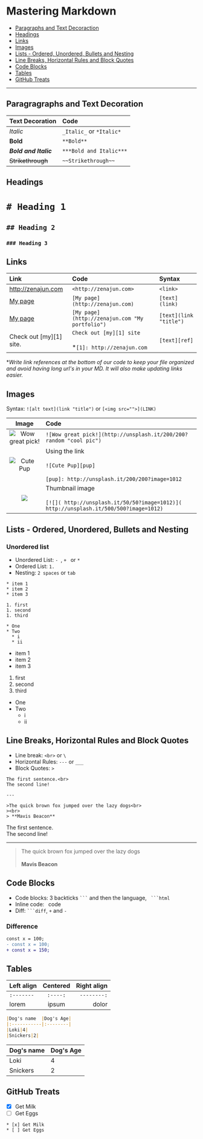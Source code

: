 # Mastering Markdown

* [Paragraphs and Text Decoraction](#paragraphs-and-text-decoration)
* [Headings](#headings)
* [Links](#links)
* [Images](#images)
* [Lists - Ordered, Unordered, Bullets and Nesting](#lists---ordered-unordered-bullets-and-nesting)
* [Line Breaks, Horizontal Rules and Block Quotes](#line-breaks-horizontal-rules-and-block-quotes)
* [Code Blocks](#code-blocks)
* [Tables](#tables)
* [GitHub Treats](#github-treats)
---

## Paragragraphs and Text Decoration

|Text Decoration|Code|
|:--------------|:---|
|*Italic*| `_Italic_` or `*Italic*`|
|**Bold**|`**Bold**`|
|***Bold and Italic***|`***Bold and Italic***`|
|~~Strikethrough~~|`~~Strikethrough~~`|

## Headings

# `# Heading 1`

## `## Heading 2`

### `### Heading 3`

## Links

|Link|Code|Syntax|
|:---|:---|:-----|
|<http://zenajun.com>|`<http://zenajun.com>`|`<link>`|
|[My page](http://zenajun.com)|`[My page](http://zenajun.com)`|`[text](link)`|
|[My page](http://zenajun.com "My portfolio")|`[My page](http://zenajun.com "My portfolio")`|`[text](link "title")`|
|Check out [my][1] site.|`Check out [my][1] site`<br><br> *`[1]: http://zenajun.com`<br> |`[text][ref]`| 

**Write link references at the bottom of our code to keep your file organized and avoid having long url's in your MD.  It will also make updating links easier.*

## Images

Syntax: `![alt text](link "title")` or `[<img src="">](LINK)`

|Image|Code|
|:---:|:---|
|![Wow great pick!](http://unsplash.it/200/200?random "cool pic")|`![Wow great pick!](http://unsplash.it/200/200?random "cool pic")`|
|![Cute Pup][pup]|Using the link<br><br>`![Cute Pup][pup]`<br><br>`[pup]: http://unsplash.it/200/200?image=1012`|
|[![]( http://unsplash.it/50/50?image=1012)]( http://unsplash.it/500/500?image=1012)|Thumbnail image<br><br>`[![]( http://unsplash.it/50/50?image=1012)]( http://unsplash.it/500/500?image=1012)`|

[pup]: http://unsplash.it/200/200?image=1012

## Lists - Ordered, Unordered, Bullets and Nesting

### Unordered list

* Unordered List: `- `, `+ ` or `* `
* Ordered List: `1. `
* Nesting: `2 spaces` or `tab`

```
* item 1
* item 2
* item 3

1. first
1. second
1. third

* One
* Two
  * i
  * ii
```

* item 1
* item 2
* item 3

1. first
1. second
1. third

* One
* Two
  * i
  * ii

## Line Breaks, Horizontal Rules and Block Quotes

* Line break: `<br>` or `\`
* Horizontal Rules: `---` or `___`
* Block Quotes: `>`

```
The first sentence.<br>
The second line!

---

>The quick brown fox jumped over the lazy dogs<br>
><br>
> **Mavis Beacon** 
```

The first sentence.<br>
The second line!

___

>The quick brown fox jumped over the lazy dogs<br>
><br>
> **Mavis Beacon** 

## Code Blocks

* Code blocks: 3 backticks ` ``` ` and then the language, ` ```html`
* Inline code: ` `code` `
* Diff: ` ```diff `, `+` and `-`

### Difference

```diff
const x = 100;
- const x = 100;
+ const x = 150;
```
##  Tables

|Left align|Centered|Right align|
|:---------|:------:|----------:|
|`:-------`|`:----:`|`--------:`|
|lorem|ipsum|dolor|

```markdown
|Dog's name  |Dog's Age|
|:-----------|:--------|
|Loki|4|
|Snickers|2|
```

|Dog's name  |Dog's Age|
|:-----------|:--------|
|Loki|4|
|Snickers|2|

## GitHub Treats

* [x] Get Milk
* [ ] Get Eggs

```
* [x] Get Milk
* [ ] Get Eggs
```
